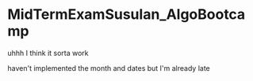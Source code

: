 # MidTermExamSusulan_AlgoBootcamp

uhhh I think it sorta work

haven't implemented the month and dates but I'm already late
